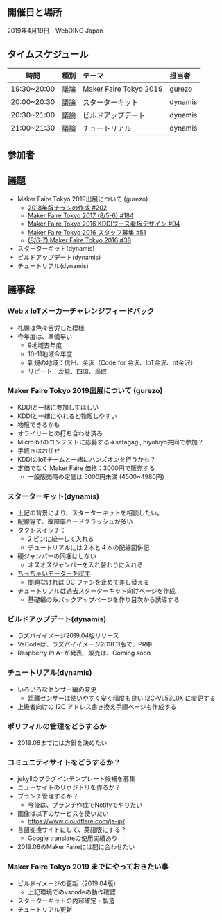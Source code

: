 ## 開催日と場所
2019年4月19日　WebDINO Japan

 ## タイムスケジュール
|時間|種別|テーマ|担当者|
|:----:|:----:|:----|:----|
|19:30~20:00|議論|Maker Faire Tokyo 2019|gurezo|
|20:00~20:30|議論|スターターキット|dynamis|
|20:30~21:00|議論|ビルドアップデート|dynamis|
|21:00~21:30|議論|チュートリアル|dynamis|

## 参加者
## 議題
- Maker Faire Tokyo 2019出展について (gurezo)
  - [2018年版チラシの作成 #202](https://github.com/chirimen-oh/any-issues/issues/202)  
  - [Maker Faire Tokyo 2017 (8/5-6) #184](https://github.com/chirimen-oh/any-issues/issues/184)
  - [Maker Faire Tokyo 2016 KDDIブース看板デザイン #94](https://github.com/chirimen-oh/any-issues/issues/94)
  - [Maker Faire Tokyo 2016 スタッフ募集 #51](https://github.com/chirimen-oh/any-issues/issues/51)
  - [(8/6-7) Maker Faire Tokyo 2016 #38](https://github.com/chirimen-oh/any-issues/issues/38)
- スターターキット(dynamis)
- ビルドアップデート(dynamis)
- チュートリアル(dynamis)


## 議事録
### Web x IoTメーカーチャレンジフィードバック
- 札幌は色々苦労した模様
- 今年度は、準備早い
  - 9地域去年度
  - 10-11地域今年度
  - 新規の地域：信州、金沢（Code for 金沢、IoT金沢、nt金沢）
  - リピート：茨城、四国、鳥取

### Maker Faire Tokyo 2019出展について (gurezo)
- KDDIと一緒に参加してほしい
- KDDIと一緒にやれると物販しやすい
- 物販できるかも
- オライリーとの打ち合わせ済み
- Micro:bitのコンテストに応募する=>satagagi, hiyohiyo共同で参加？
- 手続きはお任せ
- KDDIのIoTチームと一緒にハンズオンを行うかも？
- 定価でなく Maker Faire 価格：3000円で販売する
  - 一般販売時の定価は 5000円未満 (4500~4980円)

### スターターキット(dynamis)
- 上記の背景により、スターターキットを相談したい。
- 配線等で、故障率ハードクラッシュが多い
- タクトスイッチ：
  - 2 ピンに統一して入れる
  - チュートリアルには２本と４本の配線図併記
- 硬ジャンパーの同梱はしない
  - オスオスジャンパーを入れ替わりに入れる
- [ちっちゃいモーターを試す](https://tiisai.dip.jp/?p=2676)
  - 問題なければ DC ファンを止めて差し替える
- チュートリアルは過去スターターキット向けページを作成
  - 基礎編のみバックアップページを作り目次から誘導する

### ビルドアップデート(dynamis)
- ラズパイイメージ2019.04版リリース
- VsCodeは、ラズパイイメージ2018.11版で、PR中
- Raspberry Pi A+が発表、販売は、Coming soon

### チュートリアル(dynamis)
- いろいろなセンサー編の変更
  - 距離センサーは使いやすく安く精度も良い I2C-VL53L0X に変更する
- 上級者向けの I2C アドレス書き換え手順ページも作成する

### ポリフィルの管理をどうするか
- 2019.08までには方針を決めたい

### コミュニティサイトをどうするか？
- jekyllのプラグインテンプレート候補を募集
- ニューサイトのリポジトリを作るか？
- ブランチ管理するか？
  - 今後は、ブランチ作成でNetlfyでやりたい
- 画像は以下のサービスを使いたい
  - https://www.cloudflare.com/ja-jp/
- 言語変換サイトにして、英語版にする？
  - Google translateの使用実績あり
- 2019.08のMaker Faireには間に合わせたい

### Maker Faire Tokyo 2019 までにやっておきたい事
- ビルドイメージの更新（2019.04版）
  - 上記環境でのvscodeの動作確認
- スターターキットの内容確定・製造
- チュートリアル更新
